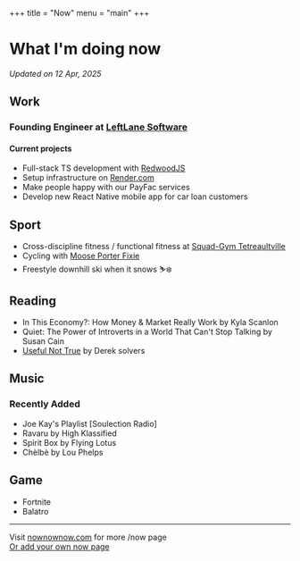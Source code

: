 +++
title = "Now"
menu = "main"
+++
# What I'm doing now
*Updated on 12 Apr, 2025*

## Work
### Founding Engineer at [LeftLane Software](https://leftlanesoftware.com/)
#### Current projects
- Full-stack TS development with [RedwoodJS](https://redwoodjs.com/)
- Setup infrastructure on [Render.com](https://render.com)
- Make people happy with our PayFac services
- Develop new React Native mobile app for car loan customers  

## Sport
- Cross-discipline fitness / functional fitness at [Squad-Gym Tetreaultville](https://www.facebook.com/squadgymtetreaultville/)
- Cycling with [Moose Porter Fixie](https://moosebicycle.com/collections/fixies/products/porter)
- Freestyle downhill ski when it snows ⛷️❄️

## Reading
- In This Economy?: How Money & Market Really Work by Kyla Scanlon
- Quiet: The Power of Introverts in a World That Can't Stop Talking by Susan Cain
- [Useful Not True](https://sive.rs/u) by Derek solvers

## Music
### Recently Added
- Joe Kay's Playlist [Soulection Radio]
- Ravaru by High Klassified
- Spirit Box by Flying Lotus
- Chèlbè by Lou Phelps

## Game
- Fortnite
- Balatro

---

Visit [nownownow.com](https://nownownow.com/) for more /now page  
[Or add your own now page](https://nownownow.com/about)